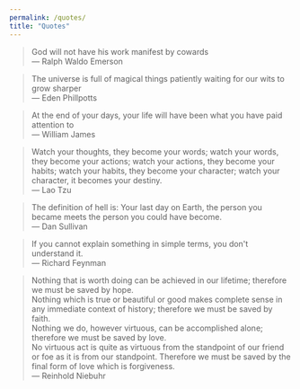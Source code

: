 ```yaml
---
permalink: /quotes/
title: "Quotes"
---
```


> God will not have his work manifest by cowards  
— Ralph Waldo Emerson

> The universe is full of magical things patiently waiting for our wits to grow sharper  
— Eden Phillpotts

> At the end of your days, your life will have been what you have paid attention to  
— William James

> Watch your thoughts, they become your words; watch your words, they become your actions; watch your actions, they become your habits; watch your habits, they become your character; watch your character, it becomes your destiny.  
— Lao Tzu

> The definition of hell is: Your last day on Earth, the person you became meets the person you could have become.  
— Dan Sullivan

> If you cannot explain something in simple terms, you don't understand it.  
— Richard Feynman

> Nothing that is worth doing can be achieved in our lifetime; therefore we must be saved by hope.  
Nothing which is true or beautiful or good makes complete sense in any immediate context of history; therefore we must be saved by faith.  
Nothing we do, however virtuous, can be accomplished alone; therefore we must be saved by love.  
No virtuous act is quite as virtuous from the standpoint of our friend or foe as it is from our standpoint. Therefore we must be saved by the final form of love which is forgiveness.  
— Reinhold Niebuhr

